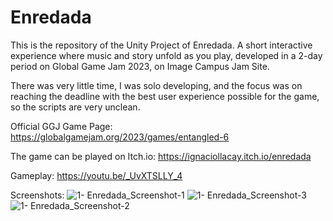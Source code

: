 # Enredada
This is the repository of the Unity Project of Enredada. A short interactive experience where music and story unfold as you play, developed in a 2-day period on Global Game Jam 2023, on Image Campus Jam Site.

There was very little time, I was solo developing, and the focus was on reaching the deadline with the best user experience possible for the game, so the scripts are very unclean.

Official GGJ Game Page: https://globalgamejam.org/2023/games/entangled-6

The game can be played on Itch.io: https://ignaciollacay.itch.io/enredada

Gameplay: https://youtu.be/_UvXTSLLY_4

Screenshots:
![1- Enredada_Screenshot-1](https://user-images.githubusercontent.com/37609021/218313816-5c622c03-ac04-4b8d-9a90-9e236b096a9e.png)
![1- Enredada_Screenshot-3](https://user-images.githubusercontent.com/37609021/218313828-351c7379-5757-4653-8555-a8cace54130e.png)
![1- Enredada_Screenshot-2](https://user-images.githubusercontent.com/37609021/218313833-7078edfa-5be8-454e-838a-da2c6bff3653.png)
